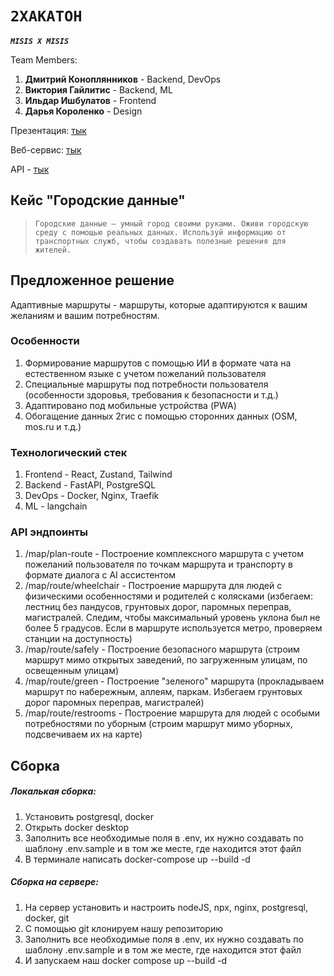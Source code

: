 
# `2ХАКАТОН`

***`MISIS X MISIS`***

Team Members:

1. **Дмитрий Коноплянников** - Backend, DevOps
2. **Виктория Гайлитис** - Backend, ML
3. **Ильдар Ишбулатов** - Frontend
4. **Дарья Короленко** - Design


Презентация: [тык]()

Веб-сервис: [тык](https://2gis.misisxmisis.ru/)

API - [тык](https://2gis.misisxmisis.ru/api/docs)

## Кейс "Городские данные"

> `Городские данные — умный город своими руками. Оживи городскую среду с помощью реальных данных. Используй информацию от транспортных служб, чтобы создавать полезные решения для жителей.
`

## Предложенное решение

Адаптивные маршруты - маршруты, которые адаптируются к вашим желаниям и вашим потребностям.

### Особенности

1. Формирование маршрутов с помощью ИИ в формате чата на естественном языке с учетом пожеланий пользователя
2. Специальные маршруты под потребности пользователя (особенности здоровья, требования к безопасности и т.д.)
3. Адаптировано под мобильные устройства (PWA)
4. Обогащение данных 2гис с помощью сторонних данных (OSM, mos.ru и т.д.)

### Технологический стек

1. Frontend - React, Zustand, Tailwind
2. Backend - FastAPI, PostgreSQL
3. DevOps - Docker, Nginx, Traefik
4. ML - langchain

### API эндпоинты

1. /map/plan-route - Построение комплексного маршрута с учетом пожеланий пользователя по точкам маршрута и транспорту в формате диалога с AI ассистентом
2. /map/route/wheelchair - Построение маршрута для людей с физическими особенностями и родителей с колясками (избегаем: лестниц без пандусов, грунтовых дорог, паромных переправ, магистралей. Следим, чтобы максимальный уровень уклона был не более 5 градусов. Если в маршруте используется метро, проверяем станции на доступность)
3. /map/route/safely - Построение безопасного маршрута (строим маршрут мимо открытых заведений, по загруженным улицам, по освещенным улицам)
4. /map/route/green - Построение "зеленого" маршрута (прокладываем маршрут по набережным, аллеям, паркам. Избегаем грунтовых дорог паромных переправ, магистралей)
5. /map/route/restrooms - Построение маршрута для людей с особыми потребностями по уборным (строим маршрут мимо уборных, подсвечиваем их на карте)

## Сборка

##### Локалькая сборка:

1. Установить postgresql, docker
2. Открыть docker desktop
3. Заполнить все необходимые поля в .env, их нужно создавать по шаблону .env.sample и в том же месте, где находится этот файл
4. В терминале написать docker-compose up --build -d

##### Сборка на сервере:

1. На сервер установить и настроить nodeJS, npx, nginx, postgresql, docker, git
2. С помощью git клонируем нашу репозиторию
3. Заполнить все необходимые поля в .env, их нужно создавать по шаблону .env.sample и в том же месте, где находится этот файл
4. И запускаем наш docker compose up --build -d
